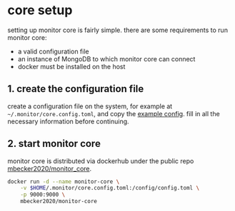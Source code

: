 # core setup

setting up monitor core is fairly simple. there are some requirements to run monitor core:

 - a valid configuration file
 - an instance of MongoDB to which monitor core can connect
 - docker must be installed on the host

## 1. create the configuration file

create a configuration file on the system, for example at `~/.monitor/core.config.toml`, and copy the [example config](https://github.com/mbecker20/monitor/blob/main/config_example/core.config.example.toml). fill in all the necessary information before continuing.

## 2. start monitor core

monitor core is distributed via dockerhub under the public repo [mbecker2020/monitor_core](https://hub.docker.com/r/mbecker2020/monitor-core).

```sh
docker run -d --name monitor-core \
	-v $HOME/.monitor/core.config.toml:/config/config.toml \
	-p 9000:9000 \
	mbecker2020/monitor-core
```

